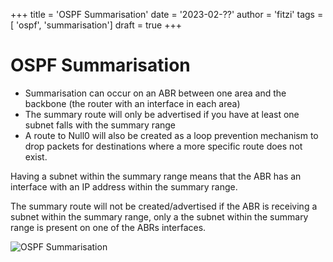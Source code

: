 +++
title = 'OSPF Summarisation'
date = '2023-02-??'
author = 'fitzi'
tags = [ 'ospf', 'summarisation']
draft = true
+++

# OSPF Summarisation

- Summarisation can occur on an ABR between one area and the backbone (the router 
with an interface in each area)
- The summary route will only be advertised if you have at least one subnet
falls with the summary range
- A route to Null0 will also be created as a loop prevention mechanism to drop
 packets for destinations where a more specific route does not exist.

Having a subnet within the summary range means that the ABR has an interface with an 
IP address within the summary range.

The summary route will not be created/advertised if the ABR is receiving a subnet within the summary 
range, only a the subnet within the summary range is present on one of the ABRs interfaces.

![OSPF Summarisation](ospf_summarisation.jpg)